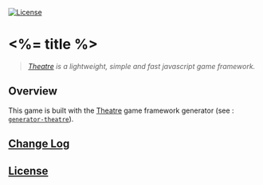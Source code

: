 [![License](https://img.shields.io/badge/license-MIT-blue.svg)](./LICENSE)

# <%= title %>

> *[Theatre](https://github.com/theatrejs) is a lightweight, simple and fast javascript game framework.*

## Overview

This game is built with the [Theatre](https://github.com/theatrejs) game framework generator (see : [`generator-theatre`](https://github.com/theatrejs/generator-theatre)).

## [Change Log](./CHANGELOG.md)

## [License](./LICENSE)
